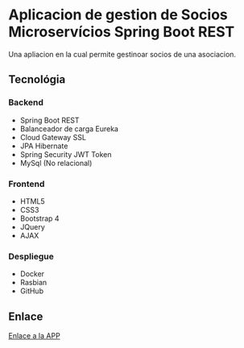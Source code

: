 <h1>Aplicacion de gestion de Socios Microservícios Spring Boot REST</h1>
<p>Una apliacion en la cual permite gestinoar socios de una asociacion.</p>

<h2>Tecnológia</h2>

<h3>Backend</h3>
<ul>
  <li>Spring Boot REST</li>
  <li>Balanceador de carga Eureka</li>
  <li>Cloud Gateway SSL</li>
  <li>JPA Hibernate</li>
  <li>Spring Security JWT Token</li>
  <li>MySql (No relacional)</li>
</ul>

<h3>Frontend</h3>
<ul>
  <li>HTML5</li>
  <li>CSS3</li>
  <li>Bootstrap 4</li>
  <li>JQuery</li>
  <li>AJAX</li>
</ul>

<h3>Despliegue</h3>
<ul>
  <li>Docker</li>
  <li>Rasbian</li>
  <li>GitHub</li>
</ul>

<h2>Enlace</h2>
<a href="https://adrianllorian.github.io/gestion-asociacion/"> Enlace a la APP</a>
